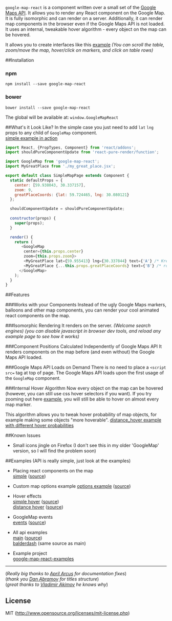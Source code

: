 `google-map-react` is a component written over a small set of the [Google Maps API](https://developers.google.com/maps/). It allows you to render any React component on the Google Map. It is fully isomorphic and can render on a server. Additionally, it can render map components in the browser even if the Google Maps API is not loaded. It uses an internal, tweakable hover algorithm - every object on the map can be hovered. 

It allows you to create interfaces like this [example](http://istarkov.github.io/google-map-react/map/main) *(You can scroll the table, zoom/move the map, hover/click on markers, and click on table rows)*

##Installation

### npm
```
npm install --save google-map-react
```

### bower
```
bower install --save google-map-react
```
The global will be available at: `window.GoogleMapReact`

##What's it Look Like? 
In the simple case you just need to add `lat` `lng` props to any child of `GoogleMap` component.   
[simple example in action](http://istarkov.github.io/google-map-react/map/simple)   
```javascript
import React, {PropTypes, Component} from 'react/addons';
import shouldPureComponentUpdate from 'react-pure-render/function';

import GoogleMap from 'google-map-react';
import MyGreatPlace from './my_great_place.jsx';

export default class SimpleMapPage extends Component {
  static defaultProps = {
    center: [59.938043, 30.337157],
    zoom: 9,
    greatPlaceCoords: {lat: 59.724465, lng: 30.080121}
  };

  shouldComponentUpdate = shouldPureComponentUpdate;
  
  constructor(props) {
    super(props);
  }

  render() {
    return (
       <GoogleMap
        center={this.props.center}
        zoom={this.props.zoom}>
        <MyGreatPlace lat={59.955413} lng={30.337844} text={'A'} /* Kreyser Avrora */ />
        <MyGreatPlace {...this.props.greatPlaceCoords} text={'B'} /* road circle */ />
      </GoogleMap>
    );
  }
}
```

##Features

###Works with your Components
Instead of the ugly Google Maps markers, balloons and other map components, you can render your cool animated react components on the map.

###Isomorphic Rendering
It renders on the server. *(Welcome search engines)* *(you can disable javascript in browser dev tools, and reload any example page to see how it works)*

###Component Positions Calculated Independently of Google Maps API
It renders components on the map before (and even without) the Google Maps API loaded. 

###Google Maps API Loads on Demand
There is no need to place a `<script src=` tag at top of page. The Google Maps API loads upon the first usage of the `GoogleMap` component.

###Internal Hover Algorithm
Now every object on the map can be hovered (however, you can still use css hover selectors if you want). If you try zooming out here [example](http://istarkov.github.io/google-map-react/map/main), you will still be able to hover on almost every map marker.

This algorithm allows you to tweak hover probability of map objects, for example making some objects "more hoverable". [distance_hover example with different hover probabilities](http://istarkov.github.io/google-map-react/map/distance_hover)

##Known Issues
* Small icons jingle on Firefox (I don't see this in my older 'GoogleMap' version, so I will find the problem soon)


##Examples (API is really simple, just look at the examples)
* Placing react components on the map   
  [simple](http://istarkov.github.io/google-map-react/map/simple/) ([source](https://github.com/istarkov/google-map-react-examples/blob/master/web/flux/components/examples/x_simple/simple_map_page.jsx))

* Custom map options example
  [options example](http://istarkov.github.io/google-map-react/map/options/) ([source](https://github.com/istarkov/google-map-react-examples/blob/master/web/flux/components/examples/x_options/options_map_page.jsx))

* Hover effects   
  [simple hover](http://istarkov.github.io/google-map-react/map/simple_hover/) ([source](https://github.com/istarkov/google-map-react-examples/blob/master/web/flux/components/examples/x_simple_hover/simple_hover_map_page.jsx))   
  [distance hover](http://istarkov.github.io/google-map-react/map/distance_hover/) ([source](https://github.com/istarkov/google-map-react-examples/blob/master/web/flux/components/examples/x_distance_hover/distance_hover_map_page.jsx))

* GoogleMap events   
  [events](http://istarkov.github.io/google-map-react/map/events/) ([source](https://github.com/istarkov/google-map-react-examples/blob/master/web/flux/components/examples/x_events/events_map_page.jsx))

* All api examples   
  [main](http://istarkov.github.io/google-map-react/map/main/) ([source](https://github.com/istarkov/google-map-react-examples/blob/master/web/flux/components/examples/x_main/main_map_block.jsx))   
  [balderdash](http://istarkov.github.io/google-map-react/map/balderdash/) (same source as main)

* Example project   
  [google-map-react-examples](https://github.com/istarkov/google-map-react-examples)

---
(*Really big thanks to [April Arcus](https://github.com/AprilArcus) for documentation fixes*)   
(*thank you [Dan Abramov](http://gaearon.github.io/react-dnd/) for titles structure*)   
(*great thanks to [Vladimir Akimov](https://github.com/b2whats) he knows why*)

## License
MIT (http://www.opensource.org/licenses/mit-license.php)   
